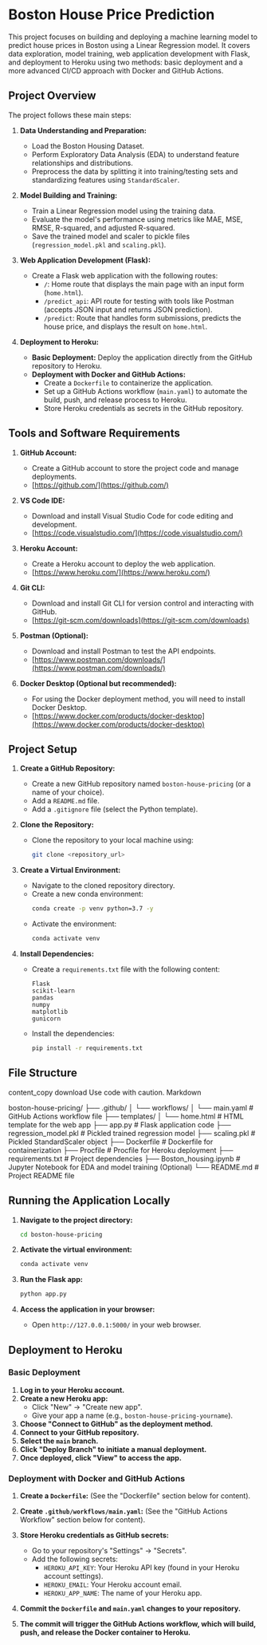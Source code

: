 # Boston House Price Prediction

This project focuses on building and deploying a machine learning model to predict house prices in Boston using a Linear Regression model. It covers data exploration, model training, web application development with Flask, and deployment to Heroku using two methods: basic deployment and a more advanced CI/CD approach with Docker and GitHub Actions.

## Project Overview

The project follows these main steps:

1. **Data Understanding and Preparation:**
    *   Load the Boston Housing Dataset.
    *   Perform Exploratory Data Analysis (EDA) to understand feature relationships and distributions.
    *   Preprocess the data by splitting it into training/testing sets and standardizing features using `StandardScaler`.

2. **Model Building and Training:**
    *   Train a Linear Regression model using the training data.
    *   Evaluate the model's performance using metrics like MAE, MSE, RMSE, R-squared, and adjusted R-squared.
    *   Save the trained model and scaler to pickle files (`regression_model.pkl` and `scaling.pkl`).

3. **Web Application Development (Flask):**
    *   Create a Flask web application with the following routes:
        *   `/`: Home route that displays the main page with an input form (`home.html`).
        *   `/predict_api`: API route for testing with tools like Postman (accepts JSON input and returns JSON prediction).
        *   `/predict`: Route that handles form submissions, predicts the house price, and displays the result on `home.html`.

4. **Deployment to Heroku:**
    *   **Basic Deployment:** Deploy the application directly from the GitHub repository to Heroku.
    *   **Deployment with Docker and GitHub Actions:**
        *   Create a `Dockerfile` to containerize the application.
        *   Set up a GitHub Actions workflow (`main.yaml`) to automate the build, push, and release process to Heroku.
        *   Store Heroku credentials as secrets in the GitHub repository.

## Tools and Software Requirements

1. **GitHub Account:**
    *   Create a GitHub account to store the project code and manage deployments.
    *   [https://github.com/](https://github.com/)

2. **VS Code IDE:**
    *   Download and install Visual Studio Code for code editing and development.
    *   [https://code.visualstudio.com/](https://code.visualstudio.com/)

3. **Heroku Account:**
    *   Create a Heroku account to deploy the web application.
    *   [https://www.heroku.com/](https://www.heroku.com/)

4. **Git CLI:**
    *   Download and install Git CLI for version control and interacting with GitHub.
    *   [https://git-scm.com/downloads](https://git-scm.com/downloads)

5. **Postman (Optional):**
    *   Download and install Postman to test the API endpoints.
    *   [https://www.postman.com/downloads/](https://www.postman.com/downloads/)

6. **Docker Desktop (Optional but recommended):**
    *   For using the Docker deployment method, you will need to install Docker Desktop.
    *   [https://www.docker.com/products/docker-desktop](https://www.docker.com/products/docker-desktop)

## Project Setup

1. **Create a GitHub Repository:**
    *   Create a new GitHub repository named `boston-house-pricing` (or a name of your choice).
    *   Add a `README.md` file.
    *   Add a `.gitignore` file (select the Python template).

2. **Clone the Repository:**
    *   Clone the repository to your local machine using:
        ```bash
        git clone <repository_url>
        ```

3. **Create a Virtual Environment:**
    *   Navigate to the cloned repository directory.
    *   Create a new conda environment:
        ```bash
        conda create -p venv python=3.7 -y
        ```
    *   Activate the environment:
        ```bash
        conda activate venv
        ```

4. **Install Dependencies:**
    *   Create a `requirements.txt` file with the following content:

        ```
        Flask
        scikit-learn
        pandas
        numpy
        matplotlib
        gunicorn
        ```
    *   Install the dependencies:
        ```bash
        pip install -r requirements.txt
        ```

## File Structure
content_copy
download
Use code with caution.
Markdown

boston-house-pricing/
├── .github/
│ └── workflows/
│ └── main.yaml # GitHub Actions workflow file
├── templates/
│ └── home.html # HTML template for the web app
├── app.py # Flask application code
├── regression_model.pkl # Pickled trained regression model
├── scaling.pkl # Pickled StandardScaler object
├── Dockerfile # Dockerfile for containerization
├── Procfile # Procfile for Heroku deployment
├── requirements.txt # Project dependencies
├── Boston_housing.ipynb # Jupyter Notebook for EDA and model training (Optional)
└── README.md # Project README file

## Running the Application Locally

1. **Navigate to the project directory:**
    ```bash
    cd boston-house-pricing
    ```

2. **Activate the virtual environment:**
    ```bash
    conda activate venv
    ```

3. **Run the Flask app:**
    ```bash
    python app.py
    ```

4. **Access the application in your browser:**
    *   Open `http://127.0.0.1:5000/` in your web browser.

## Deployment to Heroku

### Basic Deployment

1. **Log in to your Heroku account.**
2. **Create a new Heroku app:**
    *   Click "New" -> "Create new app".
    *   Give your app a name (e.g., `boston-house-pricing-yourname`).
3. **Choose "Connect to GitHub" as the deployment method.**
4. **Connect to your GitHub repository.**
5. **Select the `main` branch.**
6. **Click "Deploy Branch" to initiate a manual deployment.**
7. **Once deployed, click "View" to access the app.**

### Deployment with Docker and GitHub Actions

1. **Create a `Dockerfile`:** (See the "Dockerfile" section below for content).
2. **Create `.github/workflows/main.yaml`:** (See the "GitHub Actions Workflow" section below for content).
3. **Store Heroku credentials as GitHub secrets:**
    *   Go to your repository's "Settings" -> "Secrets".
    *   Add the following secrets:
        *   `HEROKU_API_KEY`: Your Heroku API key (found in your Heroku account settings).
        *   `HEROKU_EMAIL`: Your Heroku account email.
        *   `HEROKU_APP_NAME`: The name of your Heroku app.

4. **Commit the `Dockerfile` and `main.yaml` changes to your repository.**
5. **The commit will trigger the GitHub Actions workflow, which will build, push, and release the Docker container to Heroku.**
